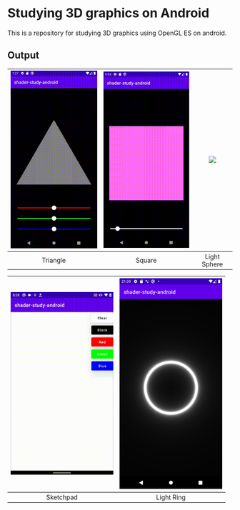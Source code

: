 # Studying 3D graphics on Android
This is a repository for studying 3D graphics using OpenGL ES on android.

## Output
|<img src="https://github.com/Komeyama/shader-study-android/blob/main/art/triangle.gif" width="230">|<img src="https://github.com/Komeyama/shader-study-android/blob/main/art/square.gif" width="230">|<img src="https://github.com/Komeyama/shader-study-android/blob/main/art/light_sphere.gif" width="230">|
|:---:|:---:|:---:|
|Triangle|Square|Light Sphere|

|<img src="https://github.com/Komeyama/shader-study-android/blob/main/art/sketchpad.gif" width="230">|<img src="https://github.com/Komeyama/shader-study-android/blob/main/art/light_ring.png" width="230">|
|:---:|:---:|
|Sketchpad|Light Ring|
